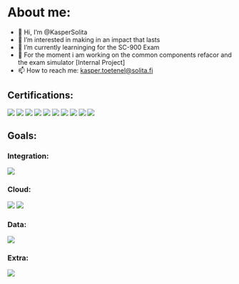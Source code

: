 # About me:
- 👋 Hi, I’m @KasperSolita
- 👀 I’m interested in making in an impact that lasts
- 🌱 I’m currently learninging for the SC-900 Exam
- 🦺 For the moment i am working on the common components refacor and the exam simulator [Internal Project]
- 📫 How to reach me: kasper.toetenel@solita.fi

## Certifications:
<a href="https://www.snaplogic.com/services/education/certifications/integrator"><img src="https://img.shields.io/badge/SnapLogic-certified-green.svg"/></a>
<a href="https://training.mulesoft.com/certification/developer-mule4-level1"><img src="https://img.shields.io/badge/Mulesoft-certified-green.svg"/></a>
<a href="https://train.boomi.com/courses/9d66ce66-de8e-467c-95b5-89b90adac8c6"><img src="https://img.shields.io/badge/Boomi--developer-certified-green.svg"/></a>
<a href="https://docs.microsoft.com/en-us/learn/certifications/azure-fundamentals/"><img src="https://img.shields.io/badge/Azure--Fundamentals-certified-green.svg"/></a>
<a href="https://www.scrum.org/user/909804/assessments"><img src="https://img.shields.io/badge/PSM--1-certified-green.svg"/></a>
<a href="https://docs.microsoft.com/en-us/learn/certifications/azure-ai-fundamentals/"><img src="https://img.shields.io/badge/Azure--AI--Fundamentals-certified-green.svg"/></a>
<a href="https://docs.microsoft.com/en-us/learn/certifications/azure-data-fundamentals/"><img src="https://img.shields.io/badge/Azure--Data--Fundamentals-certified-green.svg"/></a>
<a href="https://learn.oracle.com/ols/learning-path/become-an-oci-foundation-associate/35644/98057"><img src="https://img.shields.io/badge/OCI--Foundations-certified-green.svg"/></a>
<a href="https://docs.microsoft.com/en-us/learn/certifications/exams/az-204"><img src="https://img.shields.io/badge/Azure--Developer--Associate-certified-green.svg"/></a>
<a href="https://docs.microsoft.com/en-gb/learn/certifications/exams/sc-900"><img src="https://img.shields.io/badge/Azure--Security,--Compliance--and--Identity--Fundamentals-certified-green.svg"/></a>

<!-- ## Technologies: -->

## Goals:
### Integration:
<a href="https://knowledge.softwareag.com/enrol/index.php?id=1742"><img src="https://img.shields.io/badge/Software--AG-not--certified-red.svg"/></a>

### Cloud:
<a href="https://aws.amazon.com/certification/certified-cloud-practitioner/"><img src="https://img.shields.io/badge/AWS--Cloud--Practioner-not--certified-red.svg"/></a>
<a href="https://cloud.google.com/certification/cloud-digital-leader"><img src="https://img.shields.io/badge/Google--Cloud--Digital--Leader-next--up-orange.svg"/></a>

### Data:
<a href="https://www.snowflake.com/certifications"><img src="https://img.shields.io/badge/Snowpro--Core-not--certified-red.svg"/></a>

### Extra:
<a href="https://docs.microsoft.com/en-gb/learn/certifications/azure-iot-developer-specialty/"><img src="https://img.shields.io/badge/Azure--IoT--Speciality-in--training-blue.svg"/></a>
